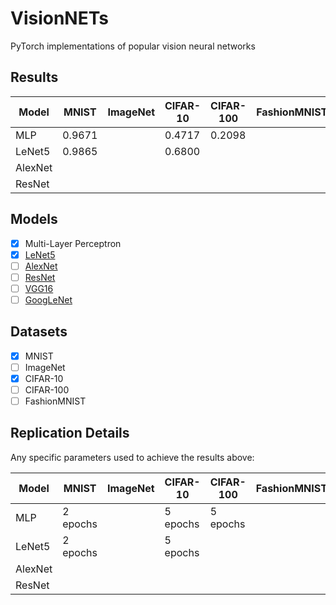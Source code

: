 # VisionNETs
PyTorch implementations of popular vision neural networks

## Results

| Model   	| MNIST  	| ImageNet 	| CIFAR-10 	| CIFAR-100 	| FashionMNIST 	|
|---------	|--------	|----------	|----------	|-----------	|--------------	|
| MLP     	| 0.9671 	|          	| 0.4717   	| 0.2098    	|              	|
| LeNet5  	| 0.9865 	|          	| 0.6800   	|           	|              	|
| AlexNet 	|        	|          	|          	|           	|              	|
| ResNet  	|        	|          	|          	|           	|              	|

## Models

- [x] Multi-Layer Perceptron
- [x] [LeNet5](http://yann.lecun.com/exdb/publis/pdf/lecun-01a.pdf)
- [ ] [AlexNet](https://papers.nips.cc/paper/4824-imagenet-classification-with-deep-convolutional-neural-networks)
- [ ] [ResNet](https://arxiv.org/abs/1704.06904)
- [ ] [VGG16](https://arxiv.org/abs/1505.06798)
- [ ] [GoogLeNet](https://arxiv.org/abs/1409.4842)

## Datasets

- [x] MNIST
- [ ] ImageNet
- [x] CIFAR-10
- [ ] CIFAR-100
- [ ] FashionMNIST

## Replication Details

Any specific parameters used to achieve the results above:

| Model   	| MNIST  	| ImageNet 	| CIFAR-10 	| CIFAR-100 	| FashionMNIST 	|
|---------	|--------	|----------	|----------	|-----------	|--------------	|
| MLP     	| 2 epochs 	|          	| 5 epochs 	| 5 epochs    	|              	|
| LeNet5  	| 2 epochs 	|          	| 5 epochs 	|           	|              	|
| AlexNet 	|        	|          	|          	|           	|              	|
| ResNet  	|        	|          	|          	|           	|              	|